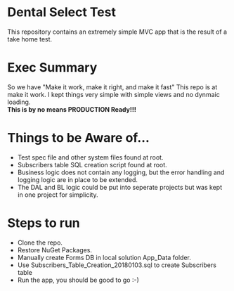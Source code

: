 # Dental Select Test
This repository contains an extremely simple MVC app that is the result of a take home test.

# Exec Summary
So we have "Make it work, make it right, and make it fast"  This repo is at make it work.  I kept things very simple with simple views and no dynmaic loading.  
**This is by no means PRODUCTION Ready!!!**

# Things to be Aware of...
  * Test spec file and other system files found at root.
  * Subscribers table SQL creation script found at root.
  * Business logic does not contain any logging, but the error handling and logging logic are in place to be extended.  
  * The DAL and BL logic could be put into seperate projects but was kept in one project for simplicity.  

# Steps to run
 * Clone the repo.
 * Restore NuGet Packages.
 * Manually create Forms DB in local solution App_Data folder.
 * Use Subscribers_Table_Creation_20180103.sql to create Subscribers table
 * Run the app, you should be good to go :-)
